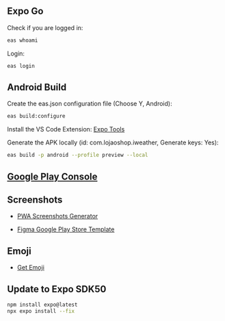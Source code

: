 ## Expo Go

Check if you are logged in:
```sh
eas whoami
```

Login:
```sh
eas login
```

## Android Build

Create the eas.json configuration file (Choose Y, Android):
```sh
eas build:configure
```

Install the VS Code Extension: [Expo Tools
](https://marketplace.visualstudio.com/items?itemName=expo.vscode-expo-tools)

Generate the APK locally (id: com.lojaoshop.iweather, Generate keys: Yes):
```sh
eas build -p android --profile preview --local
```

## [Google Play Console](https://play.google.com/console)


## Screenshots

- [PWA Screenshots Generator](https://progressier.com/pwa-screenshots-generator)

- [Figma Google Play Store Template](https://www.figma.com/community/file/960064054935700100)

## Emoji
 - [Get Emoji](https://getemoji.com/)


 ## Update to Expo  SDK50
 ```sh
 npm install expo@latest
 npx expo install --fix
 ```
